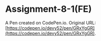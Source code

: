 # Assignment-8-1(FE)

A Pen created on CodePen.io. Original URL: [https://codepen.io/devy52/pen/GRxYgGR](https://codepen.io/devy52/pen/GRxYgGR).

